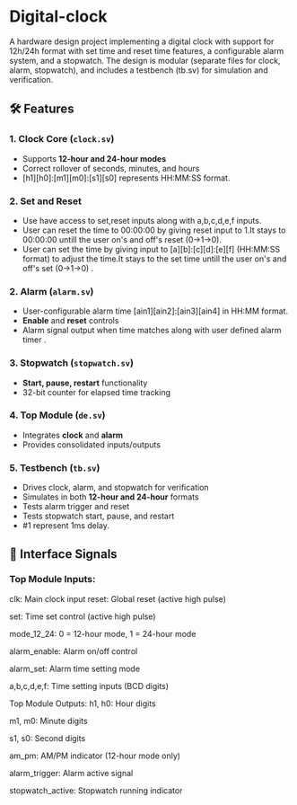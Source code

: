 # Digital-clock
A hardware design project implementing a digital clock with support for 12h/24h format with set time and reset time features, a configurable alarm system, and a stopwatch. The design is modular (separate files for clock, alarm, stopwatch), and includes a testbench (tb.sv) for simulation and verification.


## 🛠 Features
### 1. Clock Core (`clock.sv`)
- Supports **12-hour and 24-hour modes**  
- Correct rollover of seconds, minutes, and hours
- [h1][h0]:[m1][m0]:[s1][s0]  represents HH:MM:SS format.
### 2. Set and Reset 
-  Use have access to set,reset inputs along with a,b,c,d,e,f inputs.
-  User can reset the time to 00:00:00 by giving reset input to 1.It stays to 00:00:00 untill the user on's and off's reset (0->1->0).
-  User can set the time by giving input to [a][b]:[c][d]:[e][f] (HH:MM:SS format) to adjust the time.It stays to the set time untill the user on's and off's set (0->1->0) .
### 2. Alarm (`alarm.sv`)
- User-configurable alarm time [ain1][ain2]:[ain3][ain4] in HH:MM format.
- **Enable** and **reset** controls  
- Alarm signal output when time matches along with user defined alarm timer .  

### 3. Stopwatch (`stopwatch.sv`)
- **Start, pause, restart** functionality  
- 32-bit counter for elapsed time tracking   

### 4. Top Module (`de.sv`)
- Integrates **clock** and **alarm**  
- Provides consolidated inputs/outputs  

### 5. Testbench (`tb.sv`)
- Drives clock, alarm, and stopwatch for verification  
- Simulates in both **12-hour and 24-hour** formats  
- Tests alarm trigger and reset  
- Tests stopwatch start, pause, and restart
- #1 represent 1ms delay.


## 🔌 Interface Signals
### Top Module Inputs:
clk: Main clock input
reset: Global reset (active high pulse)

set: Time set control (active high pulse)

mode_12_24: 0 = 12-hour mode, 1 = 24-hour mode

alarm_enable: Alarm on/off control

alarm_set: Alarm time setting mode

a,b,c,d,e,f: Time setting inputs (BCD digits)

Top Module Outputs:
h1, h0: Hour digits

m1, m0: Minute digits

s1, s0: Second digits

am_pm: AM/PM indicator (12-hour mode only)

alarm_trigger: Alarm active signal

stopwatch_active: Stopwatch running indicator

